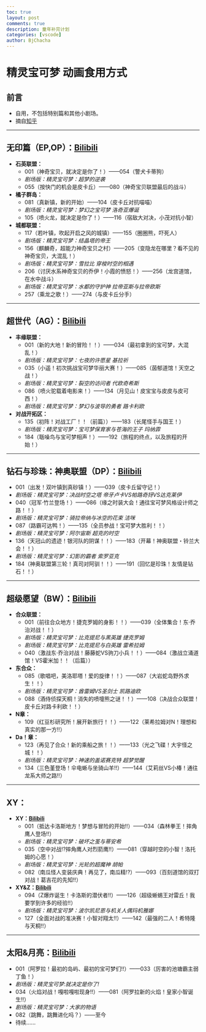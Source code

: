 ```yaml
---
toc: true
layout: post
comments: true
description: 童年补完计划
categories: [vscode]
author: BjChacha
---
```

# 精灵宝可梦 动画食用方式

## 前言
* 自用，不包括特别篇和其他小剧场。
* 摘自[知乎](https://www.zhihu.com/question/40409084)

---
## **无印篇（EP,OP）：[Bilibili](https://www.bilibili.com/bangumi/play/ep97641)**
* **石英联盟：**
  * 001（神奇宝贝，就决定是你了！）——054（警犬卡蒂狗）
  * *剧场版：精灵宝可梦：超梦的逆袭*
  * 055（按快门的机会是皮卡丘）——080（神奇宝贝联盟最后的战斗）
* **橘子群岛：**
  * 081（真新镇，新的开始）——104（皮卡丘对抗喵喵）
  * *剧场版：精灵宝可梦：梦幻之宝可梦 洛奇亚爆诞*
  * 105（喷火龙，就决定是你了！）——116（宿敌大对决，小茂对抗小智）
* **城都联盟：**
  * 117（若叶镇，吹起开启之风的城镇）——155（圈圈熊，吓死人）
  * *剧场版：精灵宝可梦：结晶塔的帝王*
  * 156（麒麟奇，超能力神奇宝贝之村）——205（变隐龙在哪里？看不见的神奇宝贝，大混乱！）
  * *剧场版：精灵宝可梦：雪拉比 穿梭时空的相遇*
  * 206（讨厌水系神奇宝贝的乔伊！小霞的愤怒！）——256（龙宫道馆，在水中战斗）
  * *剧场版：精灵宝可梦：水都的守护神 拉帝亚斯与拉帝欧斯*
  * 257（乘龙之歌！）——274（与皮卡丘分手）

---
## **超世代（AG）：[Bilibili](https://www.bilibili.com/bangumi/play/ss6161)**
* **丰缘联盟：**
  * 001（新的大地！新的冒险！！）——034（最初拿到的宝可梦，大混乱！）
  * *剧场版：精灵宝可梦：七夜的许愿星 基拉祈*
  * 035（小遥！初次挑战宝可梦华丽大赛！）——085（茵郁道馆！天空之战！）
  * *剧场版：精灵宝可梦：裂空的访问者 代欧奇希斯*
  * 086（喷火驼载着电影来！）——134（月见山！皮宝宝与皮皮与皮可西！）
  * *剧场版：精灵宝可梦：梦幻与波导的勇者 路卡利欧*
* **对战开拓区：**
  * 135（初阵！对战工厂！！（前篇））——183（长尾怪手与国王！）
  * *剧场版：精灵宝可梦：宝可梦保育家与苍海的王子 玛纳霏*
  * 184（聒噪鸟与宝可梦相声！）——192（旅程的终点，以及旅程的开始！）

---
## **钻石与珍珠：神奥联盟（DP）：[Bilibili](https://www.bilibili.com/bangumi/play/ss6162)**
* 001（出发！双叶镇到真砂镇！）——039（皮卡丘留守记！）
* *剧场版：精灵宝可梦：决战时空之塔 帝牙卢卡VS帕路奇犽VS达克莱伊*
* 040（冠军·竹兰登场！）——086（缘之时装大会！通往宝可梦风格设计师之路！！）
* *剧场版：精灵宝可梦：骑拉帝纳与冰空的花束 洁咪*
* 087（路霸可达鸭！）——135（全员参战！宝可梦大胜利！！）
* *剧场版：精灵宝可梦：阿尔宙斯 超克的时空*
* 136（天冠山的遗迹！银河队的阴谋！！）——183（开幕！神奥联盟・铃兰大会！！）
* *剧场版：精灵宝可梦：幻影的霸者 索罗亚克*
* 184（神奥联盟第三轮！真司对阿驯！！）——191（回忆是珍珠！友情是钻石！！）

---
## **超级愿望（BW）：[Bilibili](https://www.bilibili.com/bangumi/play/ss6164)**
* **合众联盟：**
  * 001（前往合众地方！捷克罗姆的身影！！）——039（全体集合！东·乔治对战！！）
  * *剧场版：精灵宝可梦：比克提尼与黑英雄 捷克罗姆*
  * *剧场版：精灵宝可梦：比克提尼与白英雄 雷希拉姆*
  * 040（激战东·乔治对战！藤藤蛇VS驹刀小兵！！）——084（激战立涌道馆！VS霍米加！！（后篇））
* **东合众：**
  * 085（歌唱吧，美洛耶塔！爱的旋律！！）——087（大岩蛇岛野外求生！！）
  * *剧场版：精灵宝可梦：酋雷姆VS圣剑士 凯路迪欧*
  * 088（酒侍侦探天桐！消失的喷嚏熊之谜！！）——108（决战合众联盟！皮卡丘对路卡利欧！！）
* **N章：**
  * 109（红豆杉研究所！展开新旅行！！）——122（莱希拉姆对N！理想和真实的那一方!!）
* **Da！章：**
  * 123（再见了合众！新的乘船之旅！！）——133（光之飞碟！大宇怪之城！！）
  * *剧场版：精灵宝可梦：神速的盖诺赛克特 超梦觉醒* 
  * 134（三色堇登场！伞电蜥与坐骑山羊!!）——144（艾莉丝VS小椿！通往龙系大师之路!!）

---
## **XY：**
* **XY：[Bilibili](https://www.bilibili.com/bangumi/play/ss5762)**
  * 001（抵达卡洛斯地方！梦想与冒险的开始!!）——034（森林拳王！摔角鹰人登场!!）
  * *剧场版：精灵宝可梦：破坏之茧与蒂安希*
  * 035（空中对战!?摔角鹰人对烈箭鹰!!）——081（穿越时空的小智！洛托姆的心愿！）
  * *剧场版：精灵宝可梦：光轮的超魔神 胡帕*
  * 082（南瓜怪人变装庆典！再见了，南瓜精!?）——093（百刻道馆的双打对战！葛吉花的先知!!）
* **XY&Z：[Bilibili](https://www.bilibili.com/bangumi/play/ss5692)**
  * 094（Z爆炸诞生！卡洛斯的潜伏者!!）——126（超级蜥蜴王对雷丘！我要学到许多的经验!!）
  * *剧场版：精灵宝可梦：波尔凯尼恩与机关人偶玛机雅娜*
  * 127（全面对战的准决赛！小智对翔太!!）——142（最强的二人！希特隆与天桐!!）

---
## **太阳&月亮：[Bilibili](https://www.bilibili.com/bangumi/play/ss5707)**
* 001（阿罗拉！最初的岛屿、最初的宝可梦们!!）——033（厉害的池塘霸主弱丁鱼！）
* *剧场版：精灵宝可梦:就决定是你了!*
* 034（火焰对战！嘎啦嘎啦现身!!）——081（阿罗拉新的火焰！皇家小智诞生!!）
* *剧场版：精灵宝可梦：大家的物语*
* 082（跳舞，跳舞进化吗？）——至今
* 待续……